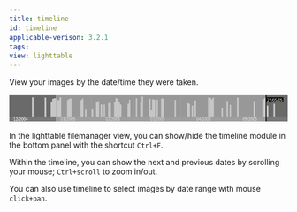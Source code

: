 ```yaml
---
title: timeline
id: timeline
applicable-verison: 3.2.1
tags: 
view: lighttable
---
```


View your images by the date/time they were taken.

![timeline](./timeline/timeline.png)

In the lighttable filemanager view, you can show/hide the timeline module in the bottom panel with the shortcut `Ctrl+F`. 

Within the timeline, you can show the next and previous dates by scrolling your mouse; `Ctrl+scroll` to zoom in/out.

You can also use timeline to select images by date range with mouse `click+pan`.
